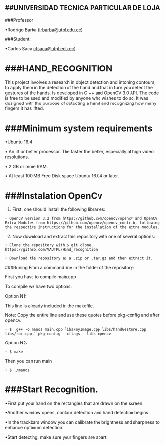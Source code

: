 ##UNIVERSIDAD TECNICA PARTICULAR DE LOJA
--------------
###Professor

•Rodrigo Barba (lrbarba@utpl.edu.ec)

###Student:

•Carlos Saca(cfsaca@utpl.edu.ec)


###HAND_RECOGNITION
====================
This project involves a research in object detection and intoning contours, to apply them in the detection of the hand and that in turn you detect the gestures of the hands. Is developed in C ++ and OpenCV 3.0 API. The code is free to be used and modified by anyone who wishes to do so. It was designed with the purpose of detecting a hand and recognizing how many fingers it has lifted.


###Minimum system requirements
====================
•Ubuntu 16.4

• An i3 or better processor. The faster the better, especially at high video resolutions.

• 2 GB or more RAM.

• At least 100 MB Free Disk space Ubuntu 16.04 or later.

###Instalation OpenCv
====================
1.  First, one should install the following libraries:

`◦ OpenCV version 3.2 from https://github.com/opencv/opencv and OpenCV Extra Modules from https://github.com/opencv/opencv_contrib, following the respective instructions for the installation of the extra modules.`

2.  Now download and extract this repository with one of several options:

`◦ Clone the repository with $ git clone https://github.com/VAUTPL/Hand_recognition`

`◦ Download the repository as a .zip or .tar.gz and then extract it.`

###Runing
From a command line in the folder of the repository:

First you have to compile main.cpp


To compile we have two options:

Option N1:

This line is already included in the makefile.

Note: Copy the entire line and use these quotes before pkg-config and after opencv.

`◦ $  g++ -o manos main.cpp libs/myImage.cpp libs/handGesture.cpp libs/roi.cpp ``pkg-config --cflags --libs opencv`

Option N2:

`◦ $ make`


Then you can run main

`◦ $ ./manos`

###Start Recognition.
====================
•First put your hand on the rectangles that are drawn on the screen.

•Another window opens, contour detection and hand detection begins.

•In the trackbars window you can calibrate the brightness and sharpness to enhance optimum detection.

•Start detecting, make sure your fingers are apart.



